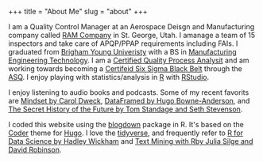 +++
title = "About Me"
slug = "about"
+++

I am a Quality Control Manager at an Aerospace Deisgn and Manufacturing company called [RAM Company](https://ramcompany.com/) in St. George, Utah. I amanage a team of 15 inspectors and take care of APQP/PPAP requirements including FAIs. I graduated from [Brigham Young Univeristy](https://www.byu.edu/) with a BS in [Manufacturing Engineering Technology](https://met.et.byu.edu/). I am a [Certified Quality Process Analysit](https://asq.org/cert/quality-process-analyst) and am working towards becoming a [Certifeid Six Sigma Black Belt](https://asq.org/cert/six-sigma-black-belt) through the [ASQ](https://asq.org/). I enjoy playing with statistics/analysis in [R](https://www.r-project.org/) with [RStudio](https://www.rstudio.com/).

I enjoy listening to audio books and podcasts. Some of my recent favorits are [Mindset by Carol Dweck](https://mindsetonline.com/index.html), [DataFramed by Hugo Bowne-Anderson](https://www.datacamp.com/community/podcast), and [The Secret History of the Future by Tom Standage and Seth Stevenson](https://slate.com/technology/secret-history-of-the-future).

I coded this website using the [blogdown](https://bookdown.org/yihui/blogdown/) package in R. It's based on the [Coder](https://github.com/luizdepra/hugo-coder) theme for [Hugo](http://gohugo.io/). I love the [tidyverse](https://www.tidyverse.org/), and frequently refer to [R for Data Science by Hadley Wickham](https://r4ds.had.co.nz/) and [Text Mining with Rby Julia Silge and David Robinson](https://www.tidytextmining.com/).

